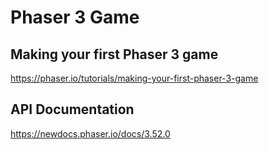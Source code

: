 # Phaser 3 Game

## Making your first Phaser 3 game

https://phaser.io/tutorials/making-your-first-phaser-3-game

## API Documentation

https://newdocs.phaser.io/docs/3.52.0
